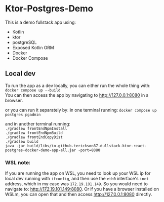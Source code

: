 # Ktor-Postgres-Demo
This is a demo fullstack app using:
* Kotlin
* ktor
* postgreSQL
* Exposed Kotlin ORM
* Docker
* Docker Compose

## Local dev
To run the app as a dev locally, you can either run the whole thing with:  
`docker compose up --build`  
You can then access the app by navigating to http://127.0.0.1:8080 in a browser.

or you can run it separately by:
in one terminal running:
`docker compose up postgres pgadmin`

and in another terminal running:  
`./gradlew frontEndNpmInstall`  
`./gradlew frontEndNpmBuild`  
`./gradlew frontEndCopyDist`  
`./gradlew build`  
`java -jar build/libs/io.github.terickson87.dullstack-ktor-react-postgres-docker-demo-app-all.jar -port=8080`

### WSL note:
If you are running the app on WSL, you need to look up your WSL ip for local dev running with `ifconfig`, and then use
the `eth0` interface's `inet` address, which in my case was `172.19.101.149`. So you would need to navigate to:
http://172.19.101.149:8080. Or if you have a browser installed on WSLm, you can open that and then access
http://127.0.0.1:8080 directly.